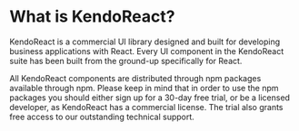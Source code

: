 # What is KendoReact?

KendoReact is a commercial UI library designed and built for developing business applications with React. Every UI component in the KendoReact suite has been built from the ground-up specifically for React.

All KendoReact components are distributed through npm packages available through npm. Please keep in mind that in order to use the npm packages you should either sign up for a 30-day free trial, or be a licensed developer, as KendoReact has a commercial license. The trial also grants free access to our outstanding technical support.
